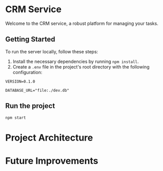 # CRM Service

Welcome to the CRM service, a robust platform for managing your tasks.

## Getting Started

To run the server locally, follow these steps:

1. Install the necessary dependencies by running `npm install`.
3. Create a `.env` file in the project's root directory with the following configuration:

```env
VERSION=0.1.0

DATABASE_URL="file:./dev.db"
```

## Run the project
```
npm start
```
# Project Architecture

# Future Improvements

